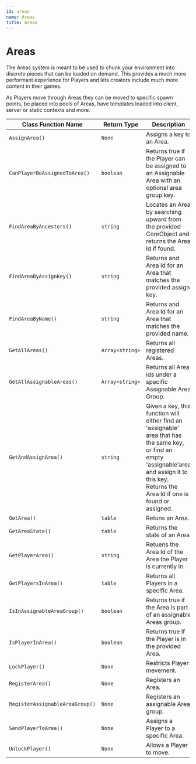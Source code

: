 ```yaml
---
id: areas
name: Areas
title: Areas
---
```


# Areas

The Areas system is meant to be used to chunk your environment into discrete pieces that can be loaded on demand.
This provides a much more performant experience for Players and lets creators include much more content in their
games.

As Players move through Areas they can be moved to specific spawn points, be placed into pools of Areas, have
templates loaded into client, server or static contexts and more.

| Class Function Name | Return Type | Description | Tags |
| ------------------- | ----------- | ----------- | ---- |
| `AssignArea()` | `None` | Assigns a key to an Area.| None |
| `CanPlayerBeAssignedToArea()` | `boolean` | Returns true if the Player can be assigned to an Assignable Area with an optional area group key.| None |
| `FindAreaByAncestors()` | `string` | Locates an Area by searching upward from the provided CoreObject and returns the Area Id if found.| None |
| `FindAreaByAssignKey()` | `string` | Returns and Area Id for an Area that matches the provided assign key.| None |
| `FindAreaByName()` | `string` | Returns and Area Id for an Area that matches the provided name.| None |
| `GetAllAreas()` | `Array<string>` | Returns all registered Areas.| None |
| `GetAllAssignableAreas()` | `Array<string>` | Returns all Area ids under a specific Assignable Area Group.| None |
| `GetAndAssignArea()` | `string` | Given a key, this function will either find an 'assignable' area that has the same key, or find an empty 'assignable'area and assign it to this key. Returns the Area Id if one is found or assigned.| None |
| `GetArea()` | `table` | Retuns an Area.| None |
| `GetAreaState()` | `table` | Returns the state of an Area.| None |
| `GetPlayerArea()` | `string` | Retuens the Area Id of the Area the Player is currently in.| None |
| `GetPlayersInArea()` | `table` | Returns all Players in a specific Area.| None |
| `IsInAssignableAreaGroup()` | `boolean` | Returns true if the Area is part of an assignable Areas group.| None |
| `IsPlayerInArea()` | `boolean` | Returns true if the Player is in the provided Area.| None |
| `LockPlayer()` | `None` | Restricts Player mevement.| None |
| `RegisterArea()` | `None` | Registers an Area.| None |
| `RegisterAssignableAreaGroup()` | `None` | Registers an assignable Area group.| None |
| `SendPlayerToArea()` | `None` | Assigns a Player to a specific Area.| None |
| `UnlockPlayer()` | `None` | Allows a Player to move.| None |
